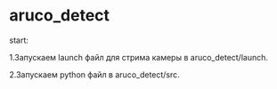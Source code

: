 # aruco_detect

start:



1.Запускаем launch файл для стрима камеры в aruco_detect/launch.


2.Запускаем python файл в aruco_detect/src.
